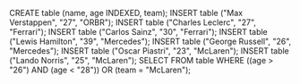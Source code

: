 CREATE table (name, age INDEXED, team);
INSERT table ("Max Verstappen", "27", "ORBR"); 
INSERT table ("Charles Leclerc", "27", "Ferrari"); 
INSERT table ("Carlos Sainz", "30", "Ferrari"); 
INSERT table ("Lewis Hamilton", "39", "Mercedes");
INSERT table ("George Russell", "26", "Mercedes");
INSERT table ("Oscar Piastri", "23", "McLaren");
INSERT table ("Lando Norris", "25", "McLaren");
SELECT FROM table WHERE ((age > "26") AND (age < "28")) OR (team = "McLaren");